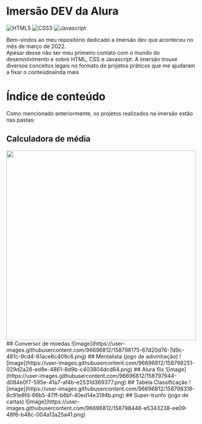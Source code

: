 #  Imersão DEV da Alura

![HTML5](https://img.shields.io/badge/html5-%23E34F26.svg?style=for-the-badge&logo=html5&logoColor=white)
![CSS3](https://img.shields.io/badge/css3-%231572B6.svg?style=for-the-badge&logo=css3&logoColor=white)
![Javascript](https://img.shields.io/badge/JavaScript-F7DF1E?style=for-the-badge&logo=javascript&logoColor=black)


Bem-vindos ao meu repositório dedicado a imersão dev que aconteceu no mês de março de 2022.  
Apesar desse não ser meu primeiro contato com o mundo do desenvolvimento e sobre HTML, CSS e Javascript. A imersão trouxe diversos conceitos legais no formato de projetos práticos que me ajudaram a fixar o conteúdoainda mais


# Índice de conteúdo

Como mencionado anteriormente, os projetos realizados na imersão estão nas pastas:
## Calculadora de média
<img src="https://user-images.githubusercontent.com/96696812/158798042-ff342a0c-ab23-42d0-b750-18e291f3486f.png" width="500">
## Conversor de moedas
![image](https://user-images.githubusercontent.com/96696812/158798175-67d20d76-7d9c-481c-9cd4-81ace6c409c6.png)
## Mentalista  (jogo de adivinhação)
![image](https://user-images.githubusercontent.com/96696812/158798251-029d2a28-ed8e-4861-8d9b-c403804dcd64.png)
## Alura flix
![image](https://user-images.githubusercontent.com/96696812/158797944-d084e0f7-595e-41a7-af4b-e2531d369377.png)
## Tabela Classificação
![image](https://user-images.githubusercontent.com/96696812/158798318-8c91e8fd-66b5-47ff-b8bf-40ed14e3194b.png)
## Super-trunfo (jogo de cartas)
![image](https://user-images.githubusercontent.com/96696812/158798448-e5343238-ee09-48f6-b48c-004a13a25a41.png)


